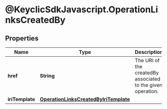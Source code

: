 # @KeyclicSdkJavascript.OperationLinksCreatedBy

## Properties
Name | Type | Description | Notes
------------ | ------------- | ------------- | -------------
**href** | **String** | The URI of the createdBy associated to the given operation. | [optional] 
**iriTemplate** | [**OperationLinksCreatedByIriTemplate**](OperationLinksCreatedByIriTemplate.md) |  | [optional] 


